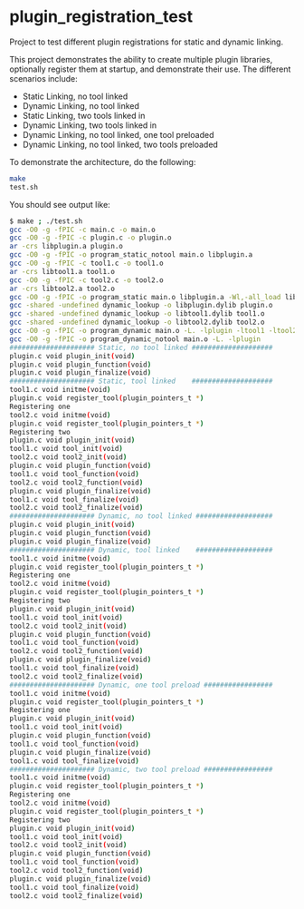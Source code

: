 # plugin_registration_test
Project to test different plugin registrations for static and dynamic linking.

This project demonstrates the ability to create multiple plugin libraries,
optionally register them at startup, and demonstrate their use.  The different
scenarios include:

- Static Linking, no tool linked
- Dynamic Linking, no tool linked
- Static Linking, two tools linked in
- Dynamic Linking, two tools linked in
- Dynamic Linking, no tool linked, one tool preloaded
- Dynamic Linking, no tool linked, two tools preloaded

To demonstrate the architecture, do the following:

```bash
make
test.sh
```

You should see output like:

```bash
$ make ; ./test.sh 
gcc -O0 -g -fPIC -c main.c -o main.o
gcc -O0 -g -fPIC -c plugin.c -o plugin.o
ar -crs libplugin.a plugin.o
gcc -O0 -g -fPIC -o program_static_notool main.o libplugin.a 
gcc -O0 -g -fPIC -c tool1.c -o tool1.o
ar -crs libtool1.a tool1.o
gcc -O0 -g -fPIC -c tool2.c -o tool2.o
ar -crs libtool2.a tool2.o
gcc -O0 -g -fPIC -o program_static main.o libplugin.a -Wl,-all_load libtool1.a -Wl,-all_load libtool2.a 
gcc -shared -undefined dynamic_lookup -o libplugin.dylib plugin.o
gcc -shared -undefined dynamic_lookup -o libtool1.dylib tool1.o
gcc -shared -undefined dynamic_lookup -o libtool2.dylib tool2.o
gcc -O0 -g -fPIC -o program_dynamic main.o -L. -lplugin -ltool1 -ltool2
gcc -O0 -g -fPIC -o program_dynamic_notool main.o -L. -lplugin
##################### Static, no tool linked ####################
plugin.c void plugin_init(void)
plugin.c void plugin_function(void)
plugin.c void plugin_finalize(void)
##################### Static, tool linked    ####################
tool1.c void initme(void)
plugin.c void register_tool(plugin_pointers_t *)
Registering one
tool2.c void initme(void)
plugin.c void register_tool(plugin_pointers_t *)
Registering two
plugin.c void plugin_init(void)
tool1.c void tool_init(void)
tool2.c void tool2_init(void)
plugin.c void plugin_function(void)
tool1.c void tool_function(void)
tool2.c void tool2_function(void)
plugin.c void plugin_finalize(void)
tool1.c void tool_finalize(void)
tool2.c void tool2_finalize(void)
##################### Dynamic, no tool linked ###################
plugin.c void plugin_init(void)
plugin.c void plugin_function(void)
plugin.c void plugin_finalize(void)
##################### Dynamic, tool linked    ###################
tool1.c void initme(void)
plugin.c void register_tool(plugin_pointers_t *)
Registering one
tool2.c void initme(void)
plugin.c void register_tool(plugin_pointers_t *)
Registering two
plugin.c void plugin_init(void)
tool1.c void tool_init(void)
tool2.c void tool2_init(void)
plugin.c void plugin_function(void)
tool1.c void tool_function(void)
tool2.c void tool2_function(void)
plugin.c void plugin_finalize(void)
tool1.c void tool_finalize(void)
tool2.c void tool2_finalize(void)
##################### Dynamic, one tool preload #################
tool1.c void initme(void)
plugin.c void register_tool(plugin_pointers_t *)
Registering one
plugin.c void plugin_init(void)
tool1.c void tool_init(void)
plugin.c void plugin_function(void)
tool1.c void tool_function(void)
plugin.c void plugin_finalize(void)
tool1.c void tool_finalize(void)
##################### Dynamic, two tool preload #################
tool1.c void initme(void)
plugin.c void register_tool(plugin_pointers_t *)
Registering one
tool2.c void initme(void)
plugin.c void register_tool(plugin_pointers_t *)
Registering two
plugin.c void plugin_init(void)
tool1.c void tool_init(void)
tool2.c void tool2_init(void)
plugin.c void plugin_function(void)
tool1.c void tool_function(void)
tool2.c void tool2_function(void)
plugin.c void plugin_finalize(void)
tool1.c void tool_finalize(void)
tool2.c void tool2_finalize(void)
```